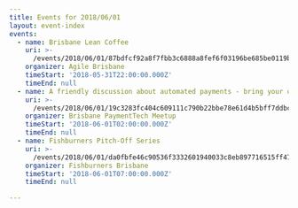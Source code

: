 ```yaml
---
title: Events for 2018/06/01
layout: event-index
events:
  - name: Brisbane Lean Coffee
    uri: >-
      /events/2018/06/01/87bdfcf92a8f7fbb3c6888a8fef6f03196be685be0119b3b5bb27ab5c02011e9
    organizer: Agile Brisbane
    timeStart: '2018-05-31T22:00:00.000Z'
    timeEnd: null
  - name: A friendly discussion about automated payments - bring your questions!
    uri: >-
      /events/2018/06/01/19c3283fc404c609111c790b22bbe78e61d4b5bff7ddbcccc8c3e053c32afbcd
    organizer: Brisbane PaymentTech Meetup
    timeStart: '2018-06-01T02:00:00.000Z'
    timeEnd: null
  - name: Fishburners Pitch-Off Series
    uri: >-
      /events/2018/06/01/da0fbfe46c90536f3332601940033c8eb897716515ff4716b885bc95bb3fea49
    organizer: Fishburners Brisbane
    timeStart: '2018-06-01T07:00:00.000Z'
    timeEnd: null

---
```


